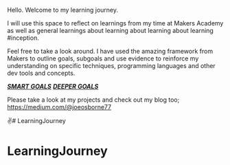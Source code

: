 Hello. Welcome to my learning journey.

I will use this space to reflect on learnings from my time at Makers Academy as well as general learnings about learning about learning about learning #inception. 

Feel free to take a look around. I have used the amazing framework from Makers to outline goals,
subgoals and use evidence to reinforce my understanding on specific techniques, programming languages and other dev tools and concepts. 

[***SMART GOALS***](https://github.com/JoeOsborne77/LearningJourney/blob/main/SMART%20GOALS.md)
[***DEEPER GOALS***](https://docs.google.com/spreadsheets/d/1-fKejXd-mQTBIqGHLAu02ZOWXDcI5Dfl11g1n_sJp0o/edit?usp=sharing)

Please take a look at my projects and check out my blog too; https://medium.com/@joeosborne77

✌️# LearningJourney
# LearningJourney
